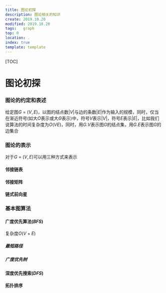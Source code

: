 ```yaml
---
title: 图论初探
description: 图论相关的知识
create: 2019.10.20
modified: 2019.10.20
tags:   graph
top: 0
location: .
index: true
template: template
---
```


[TOC]

# 图论初探

### 图论的约定和表述

给定图$G \ = \ (V,E)$，以图的结点数$|V|$与边的条数$|E|$作为输入的规模，同时，仅当在渐近符号(如大$O$表示或大$\Theta$表示)中，符号$V$表示$|V|$，符号$E$表示$|E|$，比如我们说算法的时间复杂度为$O(VE)$，同时，用$G.V$表示图$G$的结点集，用$G.E$表示图$G$的边集合

### 图论的表示

对于$G \ = \ (V,E)$可以用三种方式来表示

#### 邻接链表

#### 邻接矩阵

#### 链式前向星

### 基本图算法

#### 广度优先算法$(BFS)$

复杂度$O(V + E)$

##### 最短路径

##### 广度优先树

#### 深度优先搜索$(DFS)$

#### 拓扑排序


